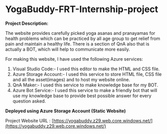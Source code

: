 # YogaBuddy-FRT-Internship-project

**Project Description:**

The website provides carefully picked yoga asanas and pranayamas for health problems which can be practiced by all age group to get relief from pain and maintain a healthy life. There is a section of QnA also that is actually a BOT, which will help to communicate more easily.

For making this website, I have used the following Azure services:
1) Visual Studio Code:- I used this editor to make the HTML and CSS file.
2) Azure Storage Account:- I used this service to store HTML file, CSS file and all the asset(images) and to host my website online.
3) QnA Maker:- I used this service to make knowledge base for my BOT.
4) Azure Bot Service:- I used this service to make a friendly bot that will use my knowledge base to provide best possible answer for every question asked.


**Deployed using Azure Storage Account (Static Website)**

Project Website URL : [https://yogabuddy.z29.web.core.windows.net/](https://yogabuddy.z29.web.core.windows.net/)
